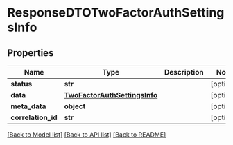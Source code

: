 # ResponseDTOTwoFactorAuthSettingsInfo

## Properties
Name | Type | Description | Notes
------------ | ------------- | ------------- | -------------
**status** | **str** |  | [optional] 
**data** | [**TwoFactorAuthSettingsInfo**](TwoFactorAuthSettingsInfo.md) |  | [optional] 
**meta_data** | **object** |  | [optional] 
**correlation_id** | **str** |  | [optional] 

[[Back to Model list]](../README.md#documentation-for-models) [[Back to API list]](../README.md#documentation-for-api-endpoints) [[Back to README]](../README.md)


